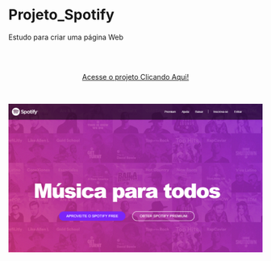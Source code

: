# Projeto_Spotify
Estudo para criar uma página Web

<br/>
<br/>

<p align="center"><a href="https://wenceslau93.github.io/Health-Analytics/">Acesse o projeto Clicando Aqui!</a></p>

<br/>

<p align="center">
<img src="https://github.com/Wenceslau93/Projeto_Spotify/blob/main/spotify.PNG" alt="some text">
</center></p>
